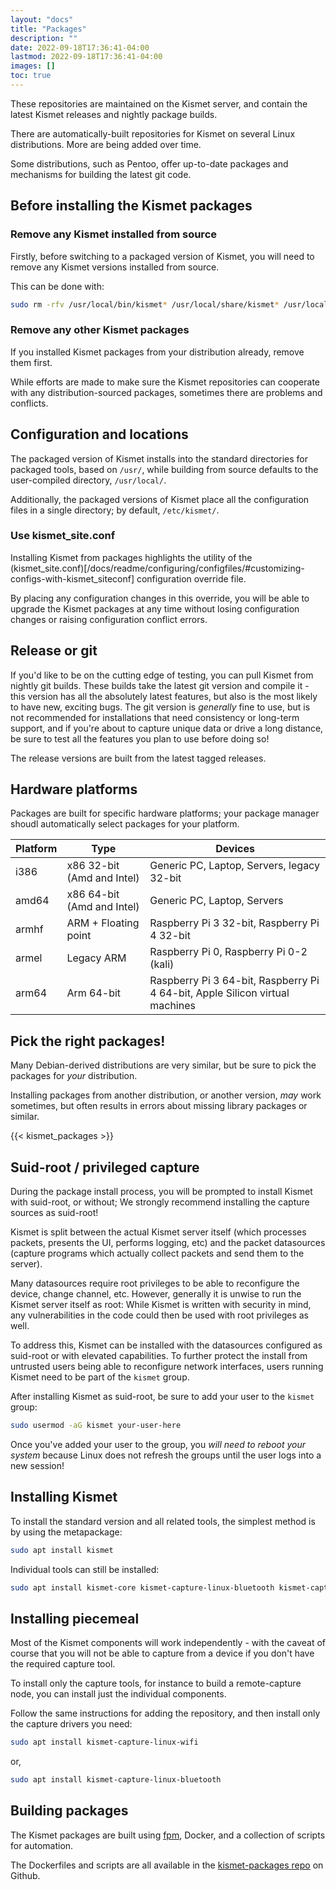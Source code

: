 ```yaml
---
layout: "docs"
title: "Packages"
description: ""
date: 2022-09-18T17:36:41-04:00
lastmod: 2022-09-18T17:36:41-04:00
images: []
toc: true
---
```


These repositories are maintained on the Kismet server, and contain the latest Kismet releases and nightly package builds.  

There are automatically-built repositories for Kismet on several Linux distributions.  More are being added over time. 

Some distributions, such as Pentoo, offer up-to-date packages and mechanisms for building the latest git code.

## Before installing the Kismet packages 

### Remove any Kismet installed from source 

Firstly, before switching to a packaged version of Kismet, you will need to remove any Kismet versions installed from source.

This can be done with:

```bash
sudo rm -rfv /usr/local/bin/kismet* /usr/local/share/kismet* /usr/local/etc/kismet*
```

### Remove any other Kismet packages 

If you installed Kismet packages from your distribution already, remove them first. 

While efforts are made to make sure the Kismet repositories can cooperate with any distribution-sourced packages, sometimes there are problems and conflicts.

## Configuration and locations

The packaged version of Kismet installs into the standard directories for packaged tools, based on `/usr/`, while building from source defaults to the user-compiled directory, `/usr/local/`.

Additionally, the packaged versions of Kismet place all the configuration files in a single directory; by default, `/etc/kismet/`.

### Use kismet_site.conf 

Installing Kismet from packages highlights the utility of the (kismet_site.conf)[/docs/readme/configuring/configfiles/#customizing-configs-with-kismet_siteconf] configuration override file.

By placing any configuration changes in this override, you will be able to upgrade the Kismet packages at any time without losing configuration changes or raising configuration conflict errors.

## Release or git

If you'd like to be on the cutting edge of testing, you can pull Kismet from nightly git builds.  These builds take the latest git version and compile it - this version has all the absolutely latest features, but also is the most likely to have new, exciting bugs.  The git version is *generally* fine to use, but is not recommended for installations that need consistency or long-term support, and if you're about to capture unique data or drive a long distance, be sure to test all the features you plan to use before doing so!

The release versions are built from the latest tagged releases.

## Hardware platforms 

Packages are built for specific hardware platforms; your package manager shoudl automatically select packages for your platform.

| Platform | Type | Devices |
| -------- | ---- | ------- |
| i386 | x86 32-bit (Amd and Intel) | Generic PC, Laptop, Servers, legacy 32-bit | 
| amd64 | x86 64-bit (Amd and Intel) | Generic PC, Laptop, Servers |
| armhf | ARM + Floating point  | Raspberry Pi 3 32-bit, Raspberry Pi 4 32-bit |
| armel | Legacy ARM | Raspberry Pi 0, Raspberry Pi 0-2 (kali) | 
| arm64 | Arm 64-bit | Raspberry Pi 3 64-bit, Raspberry Pi 4 64-bit, Apple Silicon virtual machines | 

## Pick the right packages! 

Many Debian-derived distributions are very similar, but be sure to pick the packages for *your* distribution. 

Installing packages from another distribution, or another version, *may* work sometimes, but often results in errors about missing library packages or similar.

{{< kismet_packages >}}

## Suid-root / privileged capture 

During the package install process, you will be prompted to install Kismet with suid-root, or without; We strongly recommend installing the capture sources as suid-root!

Kismet is split between the actual Kismet server itself (which processes packets, presents the UI, performs logging, etc) and the packet datasources (capture programs which actually collect packets and send them to the server). 

Many datasources require root privileges to be able to reconfigure the device, change channel, etc.  However, generally it is unwise to run the Kismet server itself as root:  While Kismet is written with security in mind, any vulnerabilities in the code could then be used with root privileges as well. 

To address this, Kismet can be installed with the datasources configured as suid-root or with elevated capabilities.  To further protect the install from untrusted users being able to reconfigure network interfaces, users running Kismet need to be part of the `kismet` group.

After installing Kismet as suid-root, be sure to add your user to the `kismet` group:

```bash
sudo usermod -aG kismet your-user-here
```

Once you've added your user to the group, you *will need to reboot your system* because Linux does not refresh the groups until the user logs into a new session! 

## Installing Kismet

To install the standard version and all related tools, the simplest method is by using the metapackage:

```bash
sudo apt install kismet
```

Individual tools can still be installed:
```bash
sudo apt install kismet-core kismet-capture-linux-bluetooth kismet-capture-linux-wifi kismet-capture-nrf-mousejack python-kismetcapturertl433 python-kismetcapturertladsb python-kismetcapturertlamr python-kismetcapturefreaklabszigbee kismet-logtools 
```

## Installing piecemeal

Most of the Kismet components will work independently - with the caveat of course that you will not be able to capture from a device if you don't have the required capture tool.

To install only the capture tools, for instance to build a remote-capture node, you can install just the individual components.

Follow the same instructions for adding the repository, and then install only the capture drivers you need:

```bash
sudo apt install kismet-capture-linux-wifi
```

or,

```bash
sudo apt install kismet-capture-linux-bluetooth
```

## Building packages 

The Kismet packages are built using [fpm](https://fpm.readthedocs.io/en/v1.14.2/), Docker, and a collection of scripts for automation. 

The Dockerfiles and scripts are all available in the [kismet-packages repo](https://github.com/kismetwireless/kismet-packages) on Github.

